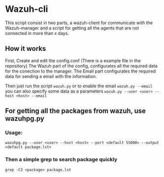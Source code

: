 # Wazuh-cli

This script consist in two parts, a wazuh-client for communicate with the Wazuh-manager and a script for getting all the agents that are not connected in more than x days. 

## How it works
First, Create and edit the config.conf (There is a example file in the repository)
The Wazuh part of the config, configurates all the required data for the conection to the manager.
The Email part configurates the required data for sending a email with the information. 


Then just run the script
`wazuh.py`
or to enable the email
`wazuh.py --email`
you can also specify some data as a parameters
`wazuh.py --user <user> --host <host> --email`



## For getting all the packages from wazuh, use wazuhpg.py

### Usage:

`wazuhpg.py --user <user> --host <host> --port <default 55000> --output <default package.lst>`

### Then a simple grep to search package quickly

`grep -C2 <package> package.lst`
